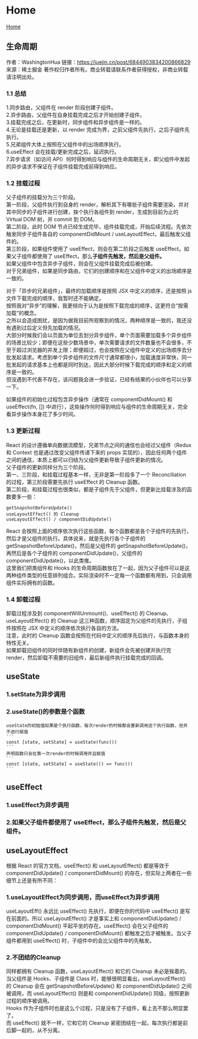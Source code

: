 

# Home
[Home](https://github.com/yangzhe327/Front-end-Study-Notes)

## 生命周期
作者：WashingtonHua
链接：https://juejin.cn/post/6844903834200866829
来源：稀土掘金
著作权归作者所有。商业转载请联系作者获得授权，非商业转载请注明出处。

### 1.1 总结
1.同步路由，父组件在 render 阶段创建子组件。  
2.异步路由，父组件在自身挂载完成之后才开始创建子组件。  
3.挂载完成之后，在更新时，同步组件和异步组件是一样的。  
4.无论是挂载还是更新，以 render 完成为界，之前父组件先执行，之后子组件先执行。  
5.兄弟组件大体上按照在父组件中的出场顺序执行。  
6.useEffect 会在挂载/更新完成之后，延迟执行。  
7.异步请求（如访问 API）何时得到响应与组件的生命周期无关，即父组件中发起的异步请求不保证在子组件挂载完成前得到响应。  

### 1.2 挂载过程
父子组件的挂载分为三个阶段。  
第一阶段，父组件执行到自身的 render，解析其下有哪些子组件需要渲染，并对其中同步的子组件进行创建，挨个执行各组件到 render，生成到目前为止的 Virtual DOM 树，并 commit 到 DOM。  
第二阶段，此时 DOM 节点已经生成完毕，组件挂载完成，开始后续流程。先依次触发同步子组件各自的 componentDidMount / useLayoutEffect，最后触发父组件的。  
第三阶段，如果组件使用了 useEffect，则会在第二阶段之后触发 useEffect。如果父子组件都使用了 useEffect，那么**子组件先触发，然后是父组件。**  
如果父组件中包含异步子组件，则会在父组件挂载完成后被创建。  
对于兄弟组件，如果是同步路由，它们的创建顺序和在父组件中定义的出场顺序是一致的。  

对于「异步的兄弟组件」，最终的加载顺序是按照 JSX 中定义的顺序，还是按照 js 文件下载完成的顺序，我暂时还不能确定。  
按照我对“异步”的理解，我更倾向于认为是按照下载完成的顺序，这更符合“按需加载”的概念。  
之所以会造成困扰，是因为据我目前所观察到的情况，两种顺序是一致的，我还没有遇到过后定义但先加载的情况。  
大部分时候我们会以页面为单位去划分异步组件，单个页面需要加载多个异步组件的场景比较少；即便在这些少数场景中，单次需要请求的文件数量也不会很多，不至于超过浏览器的并发上限；即便超过，也会按照在父组件中定义的出场顺序去分批发起请求。考虑到单个异步组件的文件尺寸通常都很小，加载速度非常快，同一批发起的请求基本上也都是同时到达，因此大部分时候下载完成的顺序和定义的顺序是一致的。  
但没遇到不代表不存在，该问题我会进一步验证，已经有结果的小伙伴也可以分享一下。  

如果组件的初始化过程包含异步操作（通常在 componentDidMount() 和 useEffect(fn, []) 中进行），这些操作何时得到响应与组件的生命周期无关，完全看异步操作本身花了多少时间。  

### 1.3 更新过程
React 的设计遵循单向数据流模型，兄弟节点之间的通信也会经过父组件（Redux 和 Context 也是通过改变父组件传递下来的 props 实现的），因此任何两个组件之间的通信，本质上都可以归结为父组件更新导致子组件更新的情况。  
父子组件的更新同样分为三个阶段。  
第一、三阶段，和挂载过程基本一样，无非是第一阶段多了一个 Reconciliation 的过程，第三阶段需要先执行 useEffect 的 Cleanup 函数。  
第二阶段，和挂载过程也很类似，都是子组件先于父组件，但更新比挂载涉及的函数要多一些：  
```
getSnapshotBeforeUpdate()  
useLayoutEffect() 的 Cleanup  
useLayoutEffect() / componentDidUpdate()  
```
React 会按照上面的顺序依次执行这些函数，每个函数都是各个子组件的先执行，然后才是父组件的执行。具体说来，就是先执行各个子组件的 getSnapshotBeforeUpdate()，然后是父组件的 getSnapshotBeforeUpdate()，再然后是各个子组件的 componentDidUpdate()，父组件的 componentDidUpdate()，以此类推。  
这里我们把类组件和 Hooks 的生命周期函数放在了一起，因为父子组件可以是这两种组件类型的任意排列组合。实际渲染时不一定每一个函数都有用到，只会调用组件实际拥有的函数。  

### 1.4 卸载过程
卸载过程涉及到 componentWillUnmount()、useEffect() 的 Cleanup、useLayoutEffect() 的 Cleanup 这三种函数，顺序固定为父组件的先执行，子组件按照在 JSX 中定义的顺序依次执行各自的方法。  
注意，此时的 Cleanup 函数会按照在代码中定义的顺序先后执行，与函数本身的特性无关。  
如果卸载旧组件的同时伴随有新组件的创建，新组件会先被创建并执行完 render，然后卸载不需要的旧组件，最后新组件执行挂载完成的回调。  


## useState
  ### 1.setState为异步调用
  ### 2.useState()的参数是个函数
    useState的初始值如果是个执行函数，每次render的时候都会重新调用这个执行函数，但并不进行赋值
    ```
    const [state, setState] = useState(func())
    ```
    声明函数只会在第一次render的时候调用并且赋值
    ```
    const [state, setState] = useState(() => func())
    ```

## useEffect
  ### 1.useEffect为异步调用
  ### 2.如果父子组件都使用了 useEffect，那么子组件先触发，然后是父组件。
  
## useLayoutEffect
  根据 React 的官方文档，useEffect() 和 useLayoutEffect() 都是等效于 componentDidUpdate() / componentDidMount() 的存在，但实际上两者在一些细节上还是有所不同：
  ### 1.useLayoutEffect为同步调用，而useEffect为异步调用
  useLayoutEff() 永远比 useEffect() 先执行，即便在你的代码中 useEffect() 是写在前面的。所以 useLayoutEffect() 才是事实上和 componentDidUpdate() / componentDidMount() 平起平坐的存在。useEffect() 会在父子组件的 componentDidUpdate() / componentDidMount() 都触发之后才被触发。当父子组件都用到 useEffect() 时，子组件中的会比父组件中的先触发。
  ### 2.不团结的Cleanup
  同样都拥有 Cleanup 函数，useLayoutEffect() 和它的 Cleanup 未必是挨着的。
  当父组件是 Hooks、子组件是 Class 时，能够很明显看出，useLayoutEffect() 的 Cleanup 会在 getSnapshotBeforeUpdate() 和 componentDidUpdate() 之间被调用，而 useLayoutEffect() 则是和 componentDidUpdate() 同级，按照更新过程的顺序被调用。  
  Hooks 作为子组件时也是这么个过程，只是没有了子组件，看上去不那么明显罢了。  
  而 useEffect() 就不一样，它和它的 Cleanup 紧密团结在一起，每次执行都是前后脚一起的，从不分离。  
  
  
